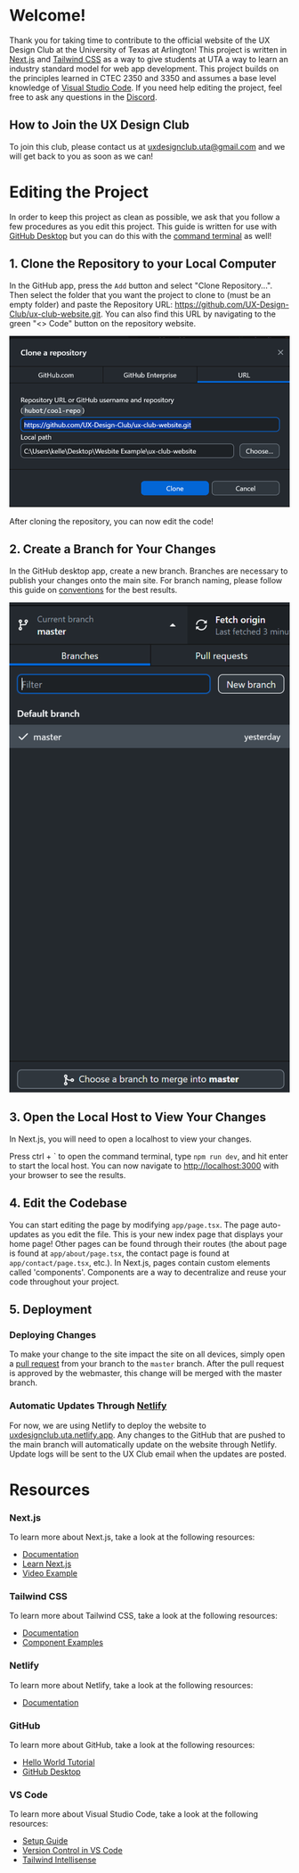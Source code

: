 # Welcome!
Thank you for taking time to contribute to the official website of the UX Design Club at the University of Texas at Arlington! This project is written in [Next.js](https://nextjs.org/) and [Tailwind CSS](https://tailwindcss.com/) as a way to give students at UTA a way to learn an industry standard model for web app development. This project builds on the principles learned in CTEC 2350 and 3350 and assumes a base level knowledge of [Visual Studio Code](https://code.visualstudio.com/). If you need help editing the project, feel free to ask any questions in the [Discord](https://discord.gg/6qNqhn383m).

## How to Join the UX Design Club
To join this club, please contact us at uxdesignclub.uta@gmail.com and we will get back to you as soon as we can!

# Editing the Project
In order to keep this project as clean as possible, we ask that you follow a few procedures as you edit this project. This guide is written for use with [GitHub Desktop]() but you can do this with the [command terminal](https://docs.github.com/en/github-cli/github-cli/quickstart) as well!

## 1. Clone the Repository to your Local Computer
In the GitHub app, press the `Add` button and select "Clone Repository...". Then select the folder that you want the project to clone to (must be an empty folder) and paste the Repository URL: https://github.com/UX-Design-Club/ux-club-website.git. You can also find this URL by navigating to the green "<> Code" button on the repository website.

![alt text](documentation/images/clonerepo.png)

After cloning the repository, you can now edit the code!

## 2. Create a Branch for Your Changes
In the GitHub desktop app, create a new branch. Branches are necessary to publish your changes onto the main site. For branch naming, please follow this guide on [conventions](https://dev.to/varbsan/a-simplified-convention-for-naming-branches-and-commits-in-git-il4) for the best results. 

![alt text](documentation/images/branchexample.png)

## 3. Open the Local Host to View Your Changes
In Next.js, you will need to open a localhost to view your changes.

Press ctrl + ` to open the command terminal, type ``npm run dev``, and hit enter to start the local host. You can now navigate to [http://localhost:3000](http://localhost:3000) with your browser to see the results.

## 4. Edit the Codebase

You can start editing the page by modifying `app/page.tsx`. The page auto-updates as you edit the file. This is your new index page that displays your home page! Other pages can be found through their routes (the about page is found at `app/about/page.tsx`, the contact page is found at `app/contact/page.tsx`, etc.). In Next.js, pages contain custom elements called 'components'. Components are a way to decentralize and reuse your code throughout your project.


## 5. Deployment 
### Deploying Changes
To make your change to the site impact the site on all devices, simply open a [pull request](https://docs.github.com/en/pull-requests/collaborating-with-pull-requests/proposing-changes-to-your-work-with-pull-requests/creating-a-pull-request) from your branch to the `master` branch. After the pull request is approved by the webmaster, this change will be merged with the master branch.

### Automatic Updates Through [Netlify](https://app.netlify.com/sites/uxdesignclub-uta/overview)
For now, we are using Netlify to deploy the website to [uxdesignclub.uta.netlify.app](https://uxdesignclub-uta.netlify.app/). Any changes to the GitHub that are pushed to the main branch will automatically update on the website through Netlify. Update logs will be sent to the UX Club email when the updates are posted.


# Resources
### Next.js
To learn more about Next.js, take a look at the following resources:

- [Documentation](https://nextjs.org/docs)
- [Learn Next.js](https://nextjs.org/learn)
- [Video Example](https://www.youtube.com/watch?v=ZVnjOPwW4ZA)

### Tailwind CSS
To learn more about Tailwind CSS, take a look at the following resources:

- [Documentation](https://tailwindcss.com/docs/installation)
- [Component Examples](https://tailwindui.com/components)

### Netlify
To learn more about Netlify, take a look at the following resources:

- [Documentation](https://docs.netlify.com/)

### GitHub
To learn more about GitHub, take a look at the following resources:

- [Hello World Tutorial](https://docs.github.com/en/get-started/start-your-journey/hello-world)
- [GitHub Desktop](https://docs.github.com/en/desktop/overview/getting-started-with-github-desktop)


### VS Code
To learn more about Visual Studio Code, take a look at the following resources:

- [Setup Guide](https://code.visualstudio.com/docs/introvideos/basics)
- [Version Control in VS Code](https://code.visualstudio.com/docs/introvideos/versioncontrol)
- [Tailwind Intellisense](https://marketplace.visualstudio.com/items?itemName=bradlc.vscode-tailwindcss)
